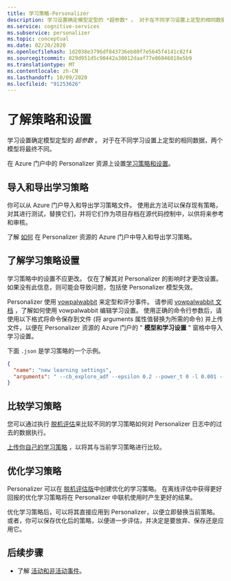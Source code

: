 ```yaml
---
title: 学习策略-Personalizer
description: 学习设置确定模型定型的 *超参数* 。 对于在不同学习设置上定型的相同数据，两个模型将最终不同。
ms.service: cognitive-services
ms.subservice: personalizer
ms.topic: conceptual
ms.date: 02/20/2020
ms.openlocfilehash: 1d2038e3796df843736eb80f7e5645f4141c82f4
ms.sourcegitcommit: 829d951d5c90442a38012daaf77e86046018e5b9
ms.translationtype: MT
ms.contentlocale: zh-CN
ms.lasthandoff: 10/09/2020
ms.locfileid: "91253626"
---
```

# <a name="learning-policy-and-settings"></a>了解策略和设置

学习设置确定模型定型的 *超参数* 。 对于在不同学习设置上定型的相同数据，两个模型将最终不同。

在 Azure 门户中的 Personalizer 资源上设置[学习策略和设置](how-to-settings.md#configure-rewards-for-the-feedback-loop)。

## <a name="import-and-export-learning-policies"></a>导入和导出学习策略

你可以从 Azure 门户导入和导出学习策略文件。 使用此方法可以保存现有策略，对其进行测试，替换它们，并将它们作为项目存档在源代码控制中，以供将来参考和审核。

了解 [如何](how-to-manage-model.md#import-a-new-learning-policy) 在 Personalizer 资源的 Azure 门户中导入和导出学习策略。

## <a name="understand-learning-policy-settings"></a>了解学习策略设置

学习策略中的设置不应更改。 仅在了解其对 Personalizer 的影响时才更改设置。 如果没有此信息，则可能会导致问题，包括使 Personalizer 模型失效。

Personalizer 使用 [vowpalwabbit](https://github.com/VowpalWabbit) 来定型和评分事件。 请参阅 [vowpalwabbit 文档](https://github.com/VowpalWabbit/vowpal_wabbit/wiki/Command-line-arguments) ，了解如何使用 vowpalwabbit 编辑学习设置。 使用正确的命令行参数后，请使用以下格式将命令保存到文件 (将 arguments 属性值替换为所需的命令) 并上传文件，以便在 Personalizer 资源的 Azure 门户的 " **模型和学习设置** " 窗格中导入学习设置。

下面 `.json` 是学习策略的一个示例。

```json
{
  "name": "new learning settings",
  "arguments": " --cb_explore_adf --epsilon 0.2 --power_t 0 -l 0.001 --cb_type mtr -q ::"
}
```

## <a name="compare-learning-policies"></a>比较学习策略

您可以通过执行 [脱机评估](concepts-offline-evaluation.md)来比较不同的学习策略如何对 Personalizer 日志中的过去的数据执行。

[上传你自己的学习策略](how-to-manage-model.md) ，以将其与当前学习策略进行比较。

## <a name="optimize-learning-policies"></a>优化学习策略

Personalizer 可以在 [脱机评估版](how-to-offline-evaluation.md)中创建优化的学习策略。 在离线评估中获得更好回报的优化学习策略将在 Personalizer 中联机使用时产生更好的结果。

优化学习策略后，可以将其直接应用到 Personalizer，以便立即替换当前策略。 或者，你可以保存优化后的策略，以便进一步评估，并决定是要放弃、保存还是应用它。

## <a name="next-steps"></a>后续步骤

* 了解 [活动和非活动事件](concept-active-inactive-events.md)。
